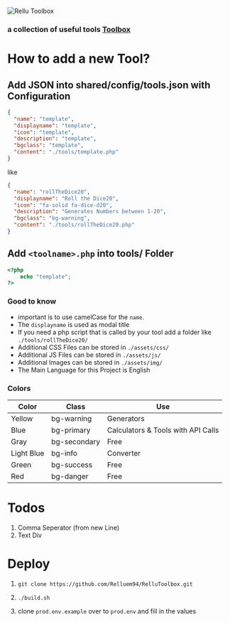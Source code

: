 ![Rellu Toolbox](https://static.relluem94.de/logos/web/rellutoolbox.png)

### a collection of useful tools [Toolbox](https://toolbox.rellu.de)

# How to add a new Tool?

## Add JSON into shared/config/tools.json with Configuration

```json
{
  "name": "template",
  "displayname": "template",
  "icon": "template",
  "description": "template",
  "bgclass": "template",
  "content": "./tools/template.php"
}
```

like

```json
{
  "name": "rollTheDice20",
  "displayname": "Roll the Dice20",
  "icon": "fa-solid fa-dice-d20",
  "description": "Generates Numbers between 1-20",
  "bgclass": "bg-warning",
  "content": "./tools/rollTheDice20.php"
}
```

## Add `<toolname>.php` into tools/ Folder

```php
<?php
    echo "template";
?>
```

### Good to know

- important is to use camelCase for the `name`.
- The `displayname` is used as modal title
- If you need a php script that is called by your tool add a folder like `./tools/rollTheDice20/`
- Additional CSS Files can be stored in `./assets/css/`
- Additional JS Files can be stored in `./assets/js/`
- Additional Images can be stored in `./assets/img/`
- The Main Language for this Project is English

### Colors

| Color      | Class        | Use                                |
| ---------- | ------------ | ---------------------------------- |
| Yellow     | bg-warning   | Generators                         |
| Blue       | bg-primary   | Calculators & Tools with API Calls |
| Gray       | bg-secondary | Free                               |
| Light Blue | bg-info      | Converter                          |
| Green      | bg-success   | Free                               |
| Red        | bg-danger    | Free                               |

# Todos

1. Comma Seperator (from new Line)
1. Text Div

# Deploy

1. ```shell
   git clone https://github.com/Relluem94/RelluToolbox.git
   ```
1. ```shell
   ./build.sh
   ```
1. clone `prod.env.example` over to `prod.env` and fill in the values
